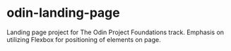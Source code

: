 # odin-landing-page

Landing page project for The Odin Project Foundations track. Emphasis on utilizing Flexbox for positioning of elements on page.
